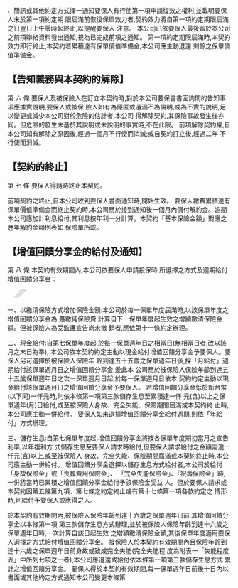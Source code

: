 、簡訊或其他約定方式擇一通知要保人有行使第一項申請復效之權利,並載明要保人未於第一項約定期 限屆滿前恢復保單效力者,契約效力將自第一項約定期限屆滿之日翌日上午零時起終止,以提醒要保人 注意。 本公司已依要保人最後留於本公司之前項聯絡資料發出通知,視為已完成前項之通知。 第一項約定期限屆滿時,本契約效力即行終止,本契約若累積達有保單價值準備金,本公司應主動退還 剩餘之保單價值準備金。

## 【告知義務與本契約的解除】

第 六 條 要保人及被保險人在訂立本契約時,對於本公司要保書書面詢問的告知事項應據實說明,要保人或被保 險人如有為隱匿或遺漏不為說明,或為不實的說明,足以變更或減少本公司對於危險的估計者,本公司 得解除契約,其保險事故發生後亦同。但危險的發生未基於其說明或未說明的事實時,不在此限。 前項解除契約權,自本公司知有解除之原因後,經過一個月不行使而消滅;或自契約訂立後,經過二年 不行使而消滅。

## 【契約的終止】

第 七 條 要保人得隨時終止本契約。

前項契約之終止,自本公司收到要保人書面通知時,開始生效。 要保人繳費累積達有保單價值準備金而終止契約時,本公司應於接到通知後一個月內償付解約金。逾期 本公司應加計利息給付,其利息按年利一分計算。本契約「基本保險金額」對應之歷年解約金額例表如 保險單所載。

## 【增值回饋分享金的給付及通知】

第 八 條 本契約有效期間內,本公司依要保人申請投保時,所選擇之方式及週期給付增值回饋分享金︰

![0_image_0.png](0_image_0.png)

一、以繳清保險方式增加保險金額:本公司於每一保單年度屆滿時,以該保單年度之增值回饋分享金為 躉繳純保險費,計算自下一保單年度起生效之增額繳清保險金額。但被保險人為受監護宣告尚未撤 銷者,應依第十一條約定辦理。

二、現金給付:自第七保單年度起,於每一保單週年日之相當日(無相當日者,改以該月之末日為準),
本公司依本契約約定主動以現金給付增值回饋分享金予要保人。要保人另可選擇於被保險人保險年 齡到達五十五歲之保單週年日後,採「月給付」週期給付該保單週月日之增值回饋分享金,爰此本 公司應於被保險人保險年齡到達五十五歲保單週年日之次一保單週月日起,於每一保單週月日依本 契約約定主動以現金給付該保單週月日之增值回饋分享金予要保人。 若增值回饋分享金低於新台幣(以下同)一仟元時,則依本條第一項第三款儲存生息至累積達一仟 元(含)以上之保單週年(月)日給付,或至被保險人身故、完全失能、保險期間屆滿或本契約終 止時,本公司應主動一併給付。 要保人如未選擇增值回饋分享金給付週期,則依「年給付」方式辦理。

三、儲存生息:自第七保單年度起,增值回饋分享金將按各保單年度期初當月之宣告利率,以年複利方 式儲存生息至要保人請求時給付,但要保人請求給付之金額需達一仟元(含)以上,或至被保險人 身故、完全失能、保險期間屆滿或本契約終止時,本公司應主動一併給付。 增值回饋分享金選擇以儲存生息方式給付者,本公司於給付「身故保險金」或「喪葬費用保險金」、 「完全失能保險金」、「祝壽保險金」時,一併將當時已累積之增值回饋分享金給付予該保險金受益 人。但於要保人請求或本契約因第五條第九項、第七條之約定終止或有第十七條第一項各款約定之 情形時,則給付予要保人或應得之人。

於本契約有效期間內,被保險人保險年齡到達十六歲之保單週年日前,其增值回饋分享金以本條第一項 第三款儲存生息方式辦理,並於被保險人保險年齡到達十六歲之保單週年日時,一次計算自該日起生效 之增額繳清保險金額,其後保單年度適用要保人選擇之方式給付增值回饋分享金。 被保險人於本契約有效期間內且保險年齡到達十六歲之保單週年日前身故或致成完全失能(完全失能程 度為附表一「失能程度表」中所列七項之一者),本公司應退還或給付依本條第一項第三款儲存生息方式 累計之增值回饋分享金。 要保人得於本契約有效期間,每一保單週年日前後十日內以書面或其他約定方式通知本公司變更本條第